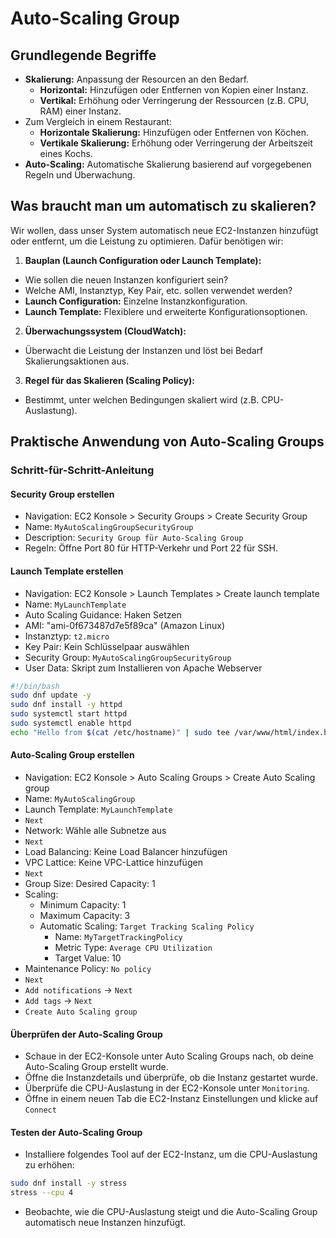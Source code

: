 # Auto-Scaling Group

## Grundlegende Begriffe

- **Skalierung:** Anpassung der Resourcen an den Bedarf.
  - **Horizontal:** Hinzufügen oder Entfernen von Kopien einer Instanz.
  - **Vertikal:** Erhöhung oder Verringerung der Ressourcen (z.B. CPU, RAM) einer Instanz.
- Zum Vergleich in einem Restaurant:
  - **Horizontale Skalierung:** Hinzufügen oder Entfernen von Köchen.
  - **Vertikale Skalierung:** Erhöhung oder Verringerung der Arbeitszeit eines Kochs.
- **Auto-Scaling:** Automatische Skalierung basierend auf vorgegebenen Regeln und Überwachung.

## Was braucht man um automatisch zu skalieren?

Wir wollen, dass unser System automatisch neue EC2-Instanzen hinzufügt oder entfernt, um die Leistung zu optimieren. Dafür benötigen wir:

1. **Bauplan (Launch Configuration oder Launch Template):**
  - Wie sollen die neuen Instanzen konfiguriert sein?
  - Welche AMI, Instanztyp, Key Pair, etc. sollen verwendet werden?
  - **Launch Configuration:** Einzelne Instanzkonfiguration.
  - **Launch Template:** Flexiblere und erweiterte Konfigurationsoptionen.
2. **Überwachungssystem (CloudWatch):**
  - Überwacht die Leistung der Instanzen und löst bei Bedarf Skalierungsaktionen aus.
3. **Regel für das Skalieren (Scaling Policy):**
  - Bestimmt, unter welchen Bedingungen skaliert wird (z.B. CPU-Auslastung).

## Praktische Anwendung von Auto-Scaling Groups

### Schritt-für-Schritt-Anleitung

#### Security Group erstellen

- Navigation: EC2 Konsole > Security Groups > Create Security Group
- Name: `MyAutoScalingGroupSecurityGroup`
- Description: `Security Group für Auto-Scaling Group`
- Regeln: Öffne Port 80 für HTTP-Verkehr und Port 22 für SSH.

#### Launch Template erstellen

- Navigation: EC2 Konsole > Launch Templates > Create launch template
- Name: `MyLaunchTemplate`
- Auto Scaling Guidance: Haken Setzen
- AMI: "ami-0f673487d7e5f89ca" (Amazon Linux)
- Instanztyp: `t2.micro`
- Key Pair: Kein Schlüsselpaar auswählen
- Security Group: `MyAutoScalingGroupSecurityGroup`
- User Data: Skript zum Installieren von Apache Webserver

```bash
#!/bin/bash
sudo dnf update -y
sudo dnf install -y httpd
sudo systemctl start httpd
sudo systemctl enable httpd
echo "Hello from $(cat /etc/hostname)" | sudo tee /var/www/html/index.html
```

#### Auto-Scaling Group erstellen

- Navigation: EC2 Konsole > Auto Scaling Groups > Create Auto Scaling group
- Name: `MyAutoScalingGroup`
- Launch Template: `MyLaunchTemplate`
- `Next`
- Network: Wähle alle Subnetze aus
- `Next`
- Load Balancing: Keine Load Balancer hinzufügen
- VPC Lattice: Keine VPC-Lattice hinzufügen
- `Next`
- Group Size: Desired Capacity: 1
- Scaling:
  - Minimum Capacity: 1
  - Maximum Capacity: 3
  - Automatic Scaling: `Target Tracking Scaling Policy`
    - Name: `MyTargetTrackingPolicy`
    - Metric Type: `Average CPU Utilization`
    - Target Value: 10
- Maintenance Policy: `No policy`
- `Next`
- `Add notifications` -> `Next`
- `Add tags` -> `Next`
- `Create Auto Scaling group`

#### Überprüfen der Auto-Scaling Group

- Schaue in der EC2-Konsole unter Auto Scaling Groups nach, ob deine Auto-Scaling Group erstellt wurde.
- Öffne die Instanzdetails und überprüfe, ob die Instanz gestartet wurde.
- Überprüfe die CPU-Auslastung in der EC2-Konsole unter `Monitoring`.
- Öffne in einem neuen Tab die EC2-Instanz Einstellungen und klicke auf `Connect`

#### Testen der Auto-Scaling Group

- Installiere folgendes Tool auf der EC2-Instanz, um die CPU-Auslastung zu erhöhen:

```bash
sudo dnf install -y stress
stress --cpu 4
```

- Beobachte, wie die CPU-Auslastung steigt und die Auto-Scaling Group automatisch neue Instanzen hinzufügt.
